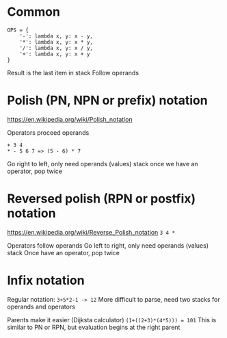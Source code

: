 # Common
```
OPS = {
    '-': lambda x, y: x - y,
    '*': lambda x, y: x * y,
    '/': lambda x, y: x / y,
    '+': lambda x, y: x + y
}
```
Result is the last item in stack
Follow operands


# Polish (PN, NPN or prefix) notation
https://en.wikipedia.org/wiki/Polish_notation

Operators proceed operands
```
+ 3 4
* - 5 6 7 => (5 - 6) * 7
```
Go right to left, only need operands (values) stack
once we have an operator, pop twice

# Reversed polish (RPN or postfix) notation
https://en.wikipedia.org/wiki/Reverse_Polish_notation
```3 4 *```

Operators follow operands
Go left to right, only need operands (values) stack
Once have an operator, pop twice


# Infix notation
Regular notation: ```3+5*2-1 -> 12```
More difficult to parse, need two stacks for operands and operators

Parents make it easier (Dijksta calculator)
```(1+((2+3)*(4*5))) = 101```
This is similar to PN or RPN, but evaluation begins at the right parent


